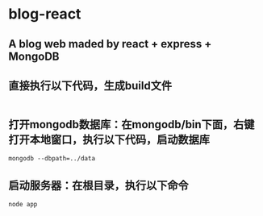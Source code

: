 # blog-react
## A blog web maded by react + express + MongoDB

## 直接执行以下代码，生成build文件
```npm run build
```
## 打开mongodb数据库：在mongodb/bin下面，右键打开本地窗口，执行以下代码，启动数据库
```
mongodb --dbpath=../data
```
## 启动服务器：在根目录，执行以下命令

```
node app
```

